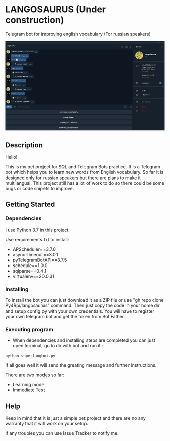 # LANGOSAURUS (Under construction)

Telegram bot for improving english vocabulary (For russian speakers)

![alt text](https://github.com/Py4Rpi/langosaurus/blob/main/screen.jpg)

## Description

Hello!

This is my pet project for SQL and Telegram Bots practice. It is a Telegram bot which helps you to learn new words from English vocabulary.
So far it is designed only for russian speakers but there are plans to make it multilangual. This project still has a lot of work to do so
there could be some bugs or code snipets to improve.

## Getting Started

### Dependencies

I use Python 3.7 in this project.

Use requirements.txt to install:

* APScheduler==3.7.0
* async-timeout==3.0.1
* pyTelegramBotAPI==3.7.5
* schedule==1.0.0
* sqlparse==0.4.1
* virtualenv==20.0.31

### Installing

To install the bot you can just download it as a ZIP file or use "gh repo clone Py4Rpi/langosaurus" command. 
Then just copy the code in your home dir and setup config.py with your own credentials. You will have to 
register your own telegram bot and get the token from Bot Father.

### Executing program

* When dependencies and installing steps are completed you can just open terminal, go to dir with bot and run it :

```
python superlangbot.py
```

If all goes well it will send the greating message and further instructions.

There are two modes so far: 

* Learning mode
* Immediate Test

## Help

Keep in mind that it is just a simple pet project and there are no any warranty that it will work on your setup.

If any troubles you can use Issue Tracker to notify me.